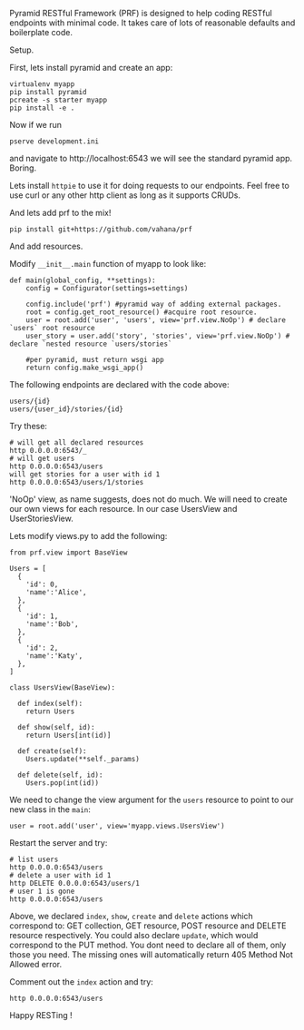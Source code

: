 Pyramid RESTful Framework (PRF) is designed to help coding RESTful endpoints with minimal code. It takes care of lots of reasonable defaults and boilerplate code.

Setup.

First, lets install pyramid and create an app:

```
virtualenv myapp
pip install pyramid
pcreate -s starter myapp
pip install -e .
```

Now if we run 
```
pserve development.ini
``` 

and navigate to http://localhost:6543 we will see the standard pyramid app. Boring.

Lets install `httpie` to use it for doing requests to our endpoints. Feel free to use curl or any other http client as long as it supports CRUDs.

And lets add prf to the mix!

```
pip install git+https://github.com/vahana/prf
```

And add resources.

Modify `__init__.main` function of myapp to look like:

```
def main(global_config, **settings):
    config = Configurator(settings=settings)

    config.include('prf') #pyramid way of adding external packages.
    root = config.get_root_resource() #acquire root resource.
    user = root.add('user', 'users', view='prf.view.NoOp') # declare `users` root resource
    user_story = user.add('story', 'stories', view='prf.view.NoOp') # declare `nested resource `users/stories`

    #per pyramid, must return wsgi app
    return config.make_wsgi_app()
 ```
 
The following endpoints are declared with the code above:

```
users/{id}
users/{user_id}/stories/{id}
```

Try these:

```
# will get all declared resources
http 0.0.0.0:6543/_
# will get users
http 0.0.0.0:6543/users
will get stories for a user with id 1
http 0.0.0.0:6543/users/1/stories
```

'NoOp' view, as name suggests, does not do much. We will need to create our own views for each resource.
In our case UsersView and UserStoriesView.

Lets modify views.py to add the following:

```
from prf.view import BaseView

Users = [
  {
    'id': 0,
    'name':'Alice',
  },
  {
    'id': 1,
    'name':'Bob',
  },
  {
    'id': 2,
    'name':'Katy',
  },
]

class UsersView(BaseView):

  def index(self):
    return Users

  def show(self, id):
    return Users[int(id)]

  def create(self):
    Users.update(**self._params)

  def delete(self, id):
    Users.pop(int(id))

```

We need to change the view argument for the `users` resource to point to our new class in the `main`:
```
user = root.add('user', view='myapp.views.UsersView')
```

Restart the server and try:
```
# list users
http 0.0.0.0:6543/users
# delete a user with id 1
http DELETE 0.0.0.0:6543/users/1
# user 1 is gone
http 0.0.0.0:6543/users
```

Above, we declared `index`, `show`, `create` and `delete` actions which correspond to: GET collection, GET resource, POST resource and DELETE resource respectively. You could also declare `update`, which would correspond to the PUT method. You dont need to declare all of them, only those you need. The missing ones will automatically return 405 Method Not Allowed error.

Comment out the `index` action and try:
```
http 0.0.0.0:6543/users
```

Happy RESTing !

